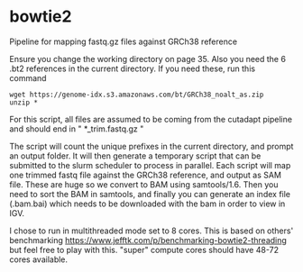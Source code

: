 # bowtie2
Pipeline for mapping fastq.gz files against GRCh38 reference


Ensure you change the working directory on page 35.
Also you need the 6 .bt2 references in the current directory.
If you need these, run this command
```
wget https://genome-idx.s3.amazonaws.com/bt/GRCh38_noalt_as.zip
unzip *
```

For this script, all files are assumed to be coming from the cutadapt pipeline and should end in " *_trim.fastq.gz " 

The script will count the unique prefixes in the current directory, and prompt an output folder. It will then generate a temporary script that can be submitted to the slurm scheduler to process in parallel. Each script will map one trimmed fastq file against the GRCh38 reference, and output as SAM file. These are huge so we convert to BAM using samtools/1.6. Then you need to sort the BAM in samtools, and finally you can generate an index file (.bam.bai) which needs to be downloaded with the bam in order to view in IGV.

I chose to run in multithreaded mode set to 8 cores. This is based on others' benchmarking https://www.jefftk.com/p/benchmarking-bowtie2-threading but feel free to play with this. "super" compute cores should have 48-72 cores available.
